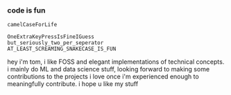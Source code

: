 ### code is fun

```
camelCaseForLife

OneExtraKeyPressIsFineIGuess
but_seriously_two_per_seperator
AT_LEAST_SCREAMING_SNAKECASE_IS_FUN
```

hey i'm tom, i like FOSS and elegant implementations of technical concepts. i mainly do ML and data science stuff, looking forward to making some contributions to the projects i love once i'm experienced enough to meaningfully contribute. i hope u like my stuff

